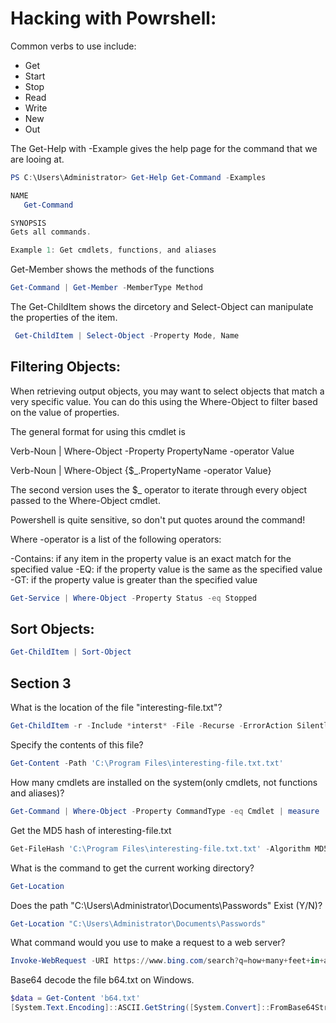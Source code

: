# Hacking with Powrshell:

Common verbs to use include:
 - Get
 - Start
 - Stop
 - Read
 - Write
 - New
 - Out


The Get-Help with -Example gives the help page for the command that we are looing
at.

 ```powershell
 PS C:\Users\Administrator> Get-Help Get-Command -Examples

NAME
    Get-Command

SYNOPSIS
Gets all commands.

Example 1: Get cmdlets, functions, and aliases
```

Get-Member shows the methods of the functions
```powershell
Get-Command | Get-Member -MemberType Method
```

 The Get-ChildItem shows the dircetory and Select-Object can manipulate the 
 properties of the item.

```powershell
 Get-ChildItem | Select-Object -Property Mode, Name
 ```

## Filtering Objects:

When retrieving output objects, you may want to select objects that match a very
specific value. You can do this using the Where-Object to filter based on the value 
of properties.

The general format for using this cmdlet is

Verb-Noun | Where-Object -Property PropertyName -operator Value

Verb-Noun | Where-Object {$_.PropertyName -operator Value}

The second version uses the $_ operator to iterate through every object passed to the Where-Object cmdlet.

Powershell is quite sensitive, so don't put quotes around the command!

Where -operator is a list of the following operators:

 -Contains: if any item in the property value is an exact match for the specified value
 -EQ: if the property value is the same as the specified value
 -GT: if the property value is greater than the specified value

```powershell
Get-Service | Where-Object -Property Status -eq Stopped
```

## Sort Objects:

```powershell
Get-ChildItem | Sort-Object
```

## Section 3

What is the location of the file "interesting-file.txt"?
```powershell
Get-ChildItem -r -Include *interst* -File -Recurse -ErrorAction SilentlyContinue
```


Specify the contents of this file?
```powershell
Get-Content -Path 'C:\Program Files\interesting-file.txt.txt'
```


How many cmdlets are installed on the system(only cmdlets, not functions and aliases)?
```powershell
Get-Command | Where-Object -Property CommandType -eq Cmdlet | measure
```


Get the MD5 hash of interesting-file.txt
```powershell
Get-FileHash 'C:\Program Files\interesting-file.txt.txt' -Algorithm MD5
```
What is the command to get the current working directory?
```powershell
Get-Location
```

Does the path "C:\Users\Administrator\Documents\Passwords" Exist (Y/N)?
```powershell 
Get-Location "C:\Users\Administrator\Documents\Passwords"
```

What command would you use to make a request to a web server?
```powershell
Invoke-WebRequest -URI https://www.bing.com/search?q=how+many+feet+in+a+mile
```

Base64 decode the file b64.txt on Windows.
```powershell
$data = Get-Content 'b64.txt'
[System.Text.Encoding]::ASCII.GetString([System.Convert]::FromBase64String($data))
```



